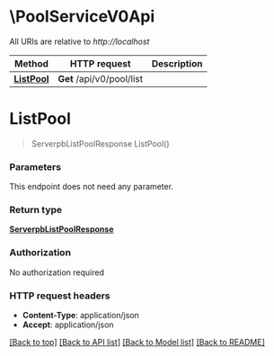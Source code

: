 # \PoolServiceV0Api

All URIs are relative to *http://localhost*

Method | HTTP request | Description
------------- | ------------- | -------------
[**ListPool**](PoolServiceV0Api.md#ListPool) | **Get** /api/v0/pool/list | 


# **ListPool**
> ServerpbListPoolResponse ListPool()




### Parameters
This endpoint does not need any parameter.

### Return type

[**ServerpbListPoolResponse**](serverpbListPoolResponse.md)

### Authorization

No authorization required

### HTTP request headers

 - **Content-Type**: application/json
 - **Accept**: application/json

[[Back to top]](#) [[Back to API list]](../README.md#documentation-for-api-endpoints) [[Back to Model list]](../README.md#documentation-for-models) [[Back to README]](../README.md)


